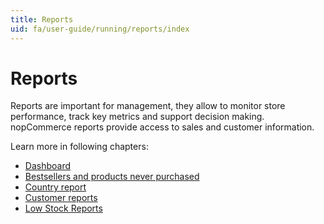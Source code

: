 ```yaml
---
title: Reports
uid: fa/user-guide/running/reports/index
---
```


# Reports

Reports are important for management, they allow to monitor store performance, track key metrics and support decision making. nopCommerce reports provide access to sales and customer information.

Learn more in following chapters:

* [Dashboard](xref:fa/user-guide/running/reports/dashboard)
* [Bestsellers and products never purchased](xref:fa/user-guide/running/reports/bestsellers-never-purchased)
* [Country report](xref:fa/user-guide/running/reports/country-report)
* [Customer reports](xref:fa/user-guide/running/reports/customer-reports)
* [Low Stock Reports](xref:fa/user-guide/running/reports/low-stock-reports)